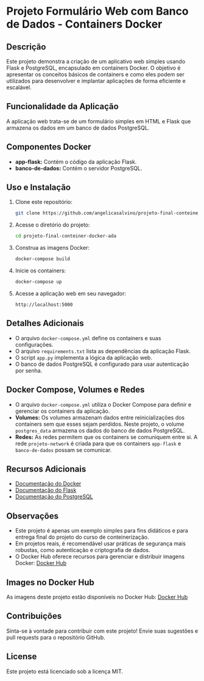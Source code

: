 # Projeto Formulário Web com Banco de Dados - Containers Docker

## Descrição

Este projeto demonstra a criação de um aplicativo web simples usando Flask e PostgreSQL, encapsulado em containers Docker. O objetivo é apresentar os conceitos básicos de containers e como eles podem ser utilizados para desenvolver e implantar aplicações de forma eficiente e escalável.

## Funcionalidade da Aplicação

A aplicação web trata-se de um formulário simples em HTML e Flask que armazena os dados em um banco de dados PostgreSQL.

## Componentes Docker

- **app-flask:** Contém o código da aplicação Flask.
- **banco-de-dados:** Contém o servidor PostgreSQL.

## Uso e Instalação

1. Clone este repositório:
    ```bash
    git clone https://github.com/angelicasalvino/projeto-final-conteiner-docker-ada.git
    ```

2. Acesse o diretório do projeto:
    ```bash
    cd projeto-final-conteiner-docker-ada
    ```

3. Construa as imagens Docker:
    ```bash
    docker-compose build
    ```

4. Inicie os containers:
    ```bash
    docker-compose up
    ```

5. Acesse a aplicação web em seu navegador:
    ```
    http://localhost:5000
    ```

## Detalhes Adicionais

- O arquivo `docker-compose.yml` define os containers e suas configurações.
- O arquivo `requirements.txt` lista as dependências da aplicação Flask.
- O script `app.py` implementa a lógica da aplicação web.
- O banco de dados PostgreSQL é configurado para usar autenticação por senha.

## Docker Compose, Volumes e Redes

- O arquivo `docker-compose.yml` utiliza o Docker Compose para definir e gerenciar os containers da aplicação.
- **Volumes:** Os volumes armazenam dados entre reinicializações dos containers sem que esses sejam perdidos. Neste projeto, o volume `postgres_data` armazena os dados do banco de dados PostgreSQL.
- **Redes:** As redes permitem que os containers se comuniquem entre si. A rede `projeto-network` é criada para que os containers `app-flask` e `banco-de-dados` possam se comunicar.

## Recursos Adicionais

- [Documentação do Docker](https://docs.docker.com/)
- [Documentação do Flask](https://flask.palletsprojects.com/en/2.2.x/)
- [Documentação do PostgreSQL](https://www.postgresql.org/docs/current/)

## Observações

- Este projeto é apenas um exemplo simples para fins didáticos e para entrega final do projeto do curso de conteinerização.
- Em projetos reais, é recomendável usar práticas de segurança mais robustas, como autenticação e criptografia de dados.
- O Docker Hub oferece recursos para gerenciar e distribuir imagens Docker: [Docker Hub](https://hub.docker.com/)

## Images no Docker Hub

As imagens deste projeto estão disponíveis no Docker Hub: [Docker Hub](https://hub.docker.com/repository/docker/angelicasalvino/projeto-final-conteiner-docker-ada/general)

## Contribuições

Sinta-se à vontade para contribuir com este projeto! Envie suas sugestões e pull requests para o repositório GitHub.

## License

Este projeto está licenciado sob a licença MIT.
